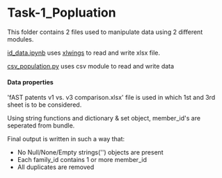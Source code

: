 # Task-1_Popluation

This folder contains 2 files used to manipulate data using 2 different modules.

[id_data.ipynb](https://github.com/jivaniyash/data_cleaning/blob/master/task_1-population/id_data.ipynb) uses [xlwings](https://www.xlwings.org/) to read and write xlsx file.

[csv_population.py](https://github.com/jivaniyash/data_cleaning/blob/master/task_1-population/csv_population.py) uses csv module to read and write data

#### Data properties
'fAST patents v1 vs. v3 comparison.xlsx' file is used in which 1st and 3rd sheet is to be considered.

Using string functions and dictionary & set object, member_id's are seperated from bundle.

Final output is written in such a way that:
- No Null/None/Empty strings('') objects are present
- Each family_id contains 1 or more member_id
- All duplicates are removed
